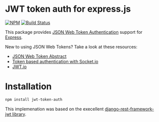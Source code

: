 # JWT token auth for express.js
[![NPM](https://nodei.co/npm/jwt-token-auth.png?compact=true)](https://npmjs.org/package/jwt-token-auth?compact=true)
[![Build Status](https://travis-ci.org/agconti/jwt-token-auth.svg?branch=master)](https://travis-ci.org/agconti/jwt-token-auth)

This package provides [JSON Web Token Authentication](http://tools.ietf.org/html/draft-ietf-oauth-json-web-token) support for
[Express](http://expressjs.com/).

New to using JSON Web Tokens? Take a look at these resources:

- [JSON Web Token Abstract](http://self-issued.info/docs/draft-ietf-oauth-json-web-token.html)
- [Token based authentication with Socket.io](https://auth0.com/blog/2014/01/15/auth-with-socket-io/)
- [JWT.io](http://jwt.io/)

# Installation 
```bash
npm install jwt-token-auth
```

This implemenation was based on the execellent [django-rest-framework-jwt library](https://github.com/GetBlimp/django-rest-framework-jwt).